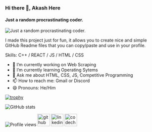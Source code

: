 ### Hi there 👋, Akash Here
#### Just a random procrastinating coder.
![Just a random procrastinating coder.](https://previews.123rf.com/images/karpenkoilia/karpenkoilia1806/karpenkoilia180600011/102988806-vector-line-web-concept-for-programming-linear-web-banner-for-coding-.jpg)

I made this project just for fun, it allows you to create nice and simple GitHub Readme files that you can copy/paste and use in your profile.

Skills: C++ / REACT / JS / HTML / CSS

- 🔭 I’m currently working on Web Scraping 
- 🌱 I’m currently learning Operating Sytems 
- 💬 Ask me about HTML, CSS, JS, Competitive Programming 
- 📫 How to reach me: Gmail or Discord 
- 😄 Pronouns: He/Him 




[![trophy](https://github-profile-trophy.vercel.app/?username=AkashLenka)](https://github.com/ryo-ma/github-profile-trophy)


![GitHub stats](https://github-readme-stats.vercel.app/api?username=AkashLenka&show_icons=true)  

![Profile views](https://gpvc.arturio.dev/AkashLenka)   [<img src='https://cdn.jsdelivr.net/npm/simple-icons@3.0.1/icons/github.svg' alt='github' height='40'>](https://github.com/AkashLenka)  [<img src='https://cdn.jsdelivr.net/npm/simple-icons@3.0.1/icons/linkedin.svg' alt='linkedin' height='40'>](https://www.linkedin.com/in/asd/)  [<img src='https://cdn.jsdelivr.net/npm/simple-icons@3.0.1/icons/codechef.svg' alt='codechef' height='40'>](https://www.codechef.com/users/akash_lenka)  
